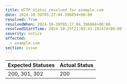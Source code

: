 ```yaml
---
title: HTTP Status resolved for example.com
date: 2024-10-30T05:27:04.396854+00:00
resolved: True
resolvedWhen: 2024-10-30T05:27:04.396868+00:00
resolvedStartTime: 2024-10-25T21:09:43.191474+00:00
severity: notice
affected:
  - example.com
section: issue
---
```


| Expected Statuses | Actual Status  |
|-------------------|----------------|
| 200, 301, 302 | 200 |
